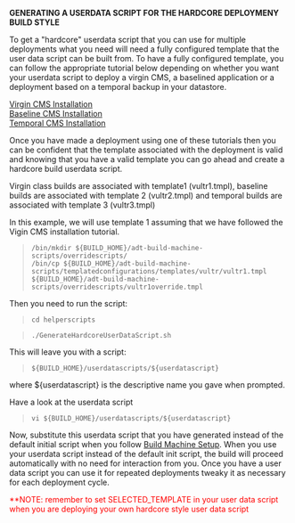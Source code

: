 **GENERATING A USERDATA SCRIPT FOR THE HARDCORE DEPLOYMENY BUILD STYLE**

To get a "hardcore" userdata script that you can use for multiple deployments what you need will need a fully configured template that the user data script can be built from. To have a fully configured template, you can follow the appropriate tutorial below depending on whether you want your userdata script to deploy a virgin CMS, a baselined application or a deployment based on a temporal backup in your datastore.

[Virgin CMS Installation](./expedited-virgin-joomla.md)   
[Baseline CMS Installation](./expedited-baseline-joomla.md)  
[Temporal CMS Installation](./expedited-temporal-joomla.md)

Once you have made a deployment using one of these tutorials then you can be confident that the template associated with the deployment is valid and knowing that you have a valid template you can go ahead and create a hardcore build userdata script. 

Virgin class builds are associated with template1 (vultr1.tmpl), baseline builds are associated with template 2 (vultr2.tmpl) and temporal builds are associated with template 3 (vultr3.tmpl)

In this example, we will use template 1 assuming that we have followed the Vigin CMS installation tutorial.  

>     /bin/mkdir ${BUILD_HOME}/adt-build-machine-scripts/overridescripts/
>     /bin/cp ${BUILD_HOME}/adt-build-machine-scripts/templatedconfigurations/templates/vultr/vultr1.tmpl ${BUILD_HOME}/adt-build-machine-scripts/overridescripts/vultr1override.tmpl  

Then you need to run the script:

>     cd helperscripts

>     ./GenerateHardcoreUserDataScript.sh

This will leave you with a script:

>     ${BUILD_HOME}/userdatascripts/${userdatascript}   

where ${userdatascript} is the descriptive name you gave when prompted.  

Have a look at the userdata script 

>     vi ${BUILD_HOME}/userdatascripts/${userdatascript} 

Now, substitute this userdata script that you have generated instead of the default initial script when you follow  [Build Machine Setup](./buildmachine.md). When you use your userdata script instead of the default init script, the build will proceed automatically with no need for interaction from you. Once you have a user data script you can use it for repeated deployments tweaky it as necessary for each deployment cycle.

<span style="color:red">**NOTE: remember to set SELECTED_TEMPLATE in your user data script when you are deploying your own hardcore style user data script </span>
